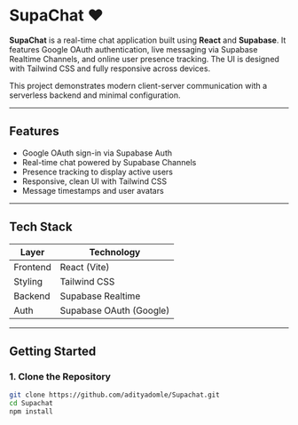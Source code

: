 # SupaChat ❤️

**SupaChat** is a real-time chat application built using **React** and **Supabase**. It features Google OAuth authentication, live messaging via Supabase Realtime Channels, and online user presence tracking. The UI is designed with Tailwind CSS and fully responsive across devices.

This project demonstrates modern client-server communication with a serverless backend and minimal configuration.

---

## Features

- Google OAuth sign-in via Supabase Auth
- Real-time chat powered by Supabase Channels
- Presence tracking to display active users
- Responsive, clean UI with Tailwind CSS
- Message timestamps and user avatars

---

## Tech Stack

| Layer       | Technology        |
|-------------|--------------------|
| Frontend    | React (Vite)       |
| Styling     | Tailwind CSS       |
| Backend     | Supabase Realtime  |
| Auth        | Supabase OAuth (Google) |

---

## Getting Started

### 1. Clone the Repository

```bash
git clone https://github.com/adityadomle/Supachat.git
cd Supachat
npm install
